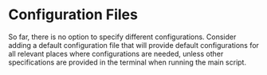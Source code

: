 # Configuration Files

So far, there is no option to specify different configurations. Consider adding a default configuration file that will provide default configurations for all relevant places where configurations are needed, unless other specifications are provided in the terminal when running the main script.
